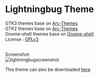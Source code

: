 # Lightningbug Theme
GTK3 themes base on [Arc-Themes](https://github.com/horst3180/arc-theme) </br>
GTK2 themes base on [Arc-Themes](https://github.com/horst3180/arc-theme) </br>
Gnome-shell themes base on [Gnome-shell](https://gitlab.gnome.org/GNOME/gnome-shell/-/tree/gnome-3-38/data/theme) </br>
License : [GPLv3](https://choosealicense.com/licenses/gpl-3.0/)</br></br>

Screenshot:</br>
![lightningbugscreenshot](https://ibb.co/wsPBnwY "Lightningbug screenshot")</br>

This theme can also be downloaded [here](https://www.pling.com/p/1238824/)</br>

